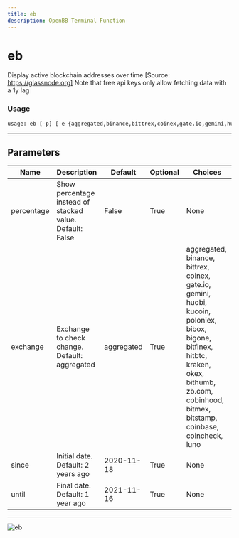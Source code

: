 ```yaml
---
title: eb
description: OpenBB Terminal Function
---
```


# eb

Display active blockchain addresses over time [Source: https://glassnode.org] Note that free api keys only allow fetching data with a 1y lag

### Usage 
```python
usage: eb [-p] [-e {aggregated,binance,bittrex,coinex,gate.io,gemini,huobi,kucoin,poloniex,bibox,bigone,bitfinex,hitbtc,kraken,okex,bithumb,zb.com,cobinhood,bitmex,bitstamp,coinbase,coincheck,luno}] [-s SINCE] [-u UNTIL]
```

---
## Parameters

| Name | Description | Default | Optional | Choices |
| ---- | ----------- | ------- | -------- | ------- |
| percentage | Show percentage instead of stacked value. Default: False | False | True | None |
| exchange | Exchange to check change. Default: aggregated | aggregated | True | aggregated, binance, bittrex, coinex, gate.io, gemini, huobi, kucoin, poloniex, bibox, bigone, bitfinex, hitbtc, kraken, okex, bithumb, zb.com, cobinhood, bitmex, bitstamp, coinbase, coincheck, luno |
| since | Initial date. Default: 2 years ago | 2020-11-18 | True | None |
| until | Final date. Default: 1 year ago | 2021-11-16 | True | None |


---
![eb](https://user-images.githubusercontent.com/46355364/154060160-3102de99-bed7-4e3b-bc98-81c684eefcb0.png)

